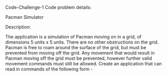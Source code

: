 Code-Challenge-1
Code problem details:

Pacman Simulator

Description:

The application is a simulation of Pacman moving on in a grid, of dimensions 5 units x 5 units.
There are no other obstructions on the grid.
Pacman is free to roam around the surface of the grid, but must be prevented from moving off the grid. Any movement that would result in Pacman moving off the grid must be prevented, however further valid movement commands must still be allowed.
Create an application that can read in commands of the following form -
